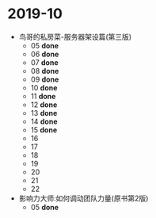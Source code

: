 # 2019-10

* 鸟哥的私房菜-服务器架设篇(第三版)
	* 05 **done**
	* 06 **done**
	* 07 **done**
	* 08 **done**
	* 09 **done**
	* 10 **done**
	* 11 **done**
	* 12 **done**
	* 13 **done**
	* 14 **done**
	* 15 **done**
	* 16
	* 17
	* 18
	* 19
	* 20
	* 21
	* 22
* 影响力大师:如何调动团队力量(原书第2版)
	* 05 **done**